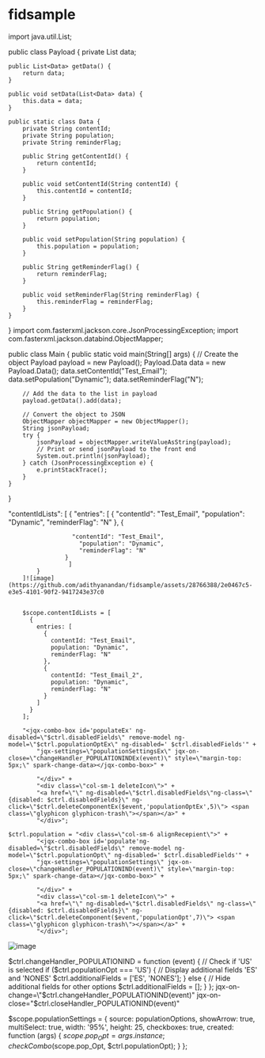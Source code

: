 # fidsample
import java.util.List;

public class Payload {
    private List<Data> data;

    public List<Data> getData() {
        return data;
    }

    public void setData(List<Data> data) {
        this.data = data;
    }

    public static class Data {
        private String contentId;
        private String population;
        private String reminderFlag;

        public String getContentId() {
            return contentId;
        }

        public void setContentId(String contentId) {
            this.contentId = contentId;
        }

        public String getPopulation() {
            return population;
        }

        public void setPopulation(String population) {
            this.population = population;
        }

        public String getReminderFlag() {
            return reminderFlag;
        }

        public void setReminderFlag(String reminderFlag) {
            this.reminderFlag = reminderFlag;
        }
    }
}
import com.fasterxml.jackson.core.JsonProcessingException;
import com.fasterxml.jackson.databind.ObjectMapper;

public class Main {
    public static void main(String[] args) {
        // Create the object
        Payload payload = new Payload();
        Payload.Data data = new Payload.Data();
        data.setContentId("Test_Email");
        data.setPopulation("Dynamic");
        data.setReminderFlag("N");

        // Add the data to the list in payload
        payload.getData().add(data);

        // Convert the object to JSON
        ObjectMapper objectMapper = new ObjectMapper();
        String jsonPayload;
        try {
            jsonPayload = objectMapper.writeValueAsString(payload);
            // Print or send jsonPayload to the front end
            System.out.println(jsonPayload);
        } catch (JsonProcessingException e) {
            e.printStackTrace();
        }
    }
}



 "contentIdLists": [
            {
                "entries": [
                    {
                        "contentId": "Test_Email",
                        "population": "Dynamic",
                        "reminderFlag": "N"
                    },
                    {
                       
                      "contentId": "Test_Email",
                        "population": "Dynamic",
                        "reminderFlag": "N"
                    }
                     ]
            }
        ]![image](https://github.com/adithyanandan/fidsample/assets/28766388/2e0467c5-e3e5-4101-90f2-9417243e37c0


        $scope.contentIdLists = [
          {
            entries: [
              {
                contentId: "Test_Email",
                population: "Dynamic",
                reminderFlag: "N"
              },
              {
                contentId: "Test_Email_2",
                population: "Dynamic",
                reminderFlag: "N"
              }
            ]
          }
        ];

        "<jqx-combo-box id='populateEx' ng-disabled=\"$ctrl.disabledFields\" remove-model ng-model=\"$ctrl.populationOptEx\" ng-disabled=' $ctrl.disabledFields'" +
			"jqx-settings=\"populationSettingsEx\" jqx-on-close=\"changeHandler_POPULATIONINDEx(event)\" style=\"margin-top: 5px;\" spark-change-data></jqx-combo-box>" +

			"</div>" +
			"<div class=\"col-sm-1 deleteIcon\">" +
			"<a href=\"\" ng-disabled=\"$ctrl.disabledFields\"ng-class=\"{disabled: $ctrl.disabledFields}\" ng-click=\"$ctrl.deleteComponentEx($event,'populationOptEx',5)\"> <span class=\"glyphicon glyphicon-trash\"></span></a>" +
			"</div>";

	$ctrl.population = "<div class=\"col-sm-6 alignRecepient\">" +
			"<jqx-combo-box id='populate'ng-disabled=\"$ctrl.disabledFields\" remove-model ng-model=\"$ctrl.populationOpt\" ng-disabled=' $ctrl.disabledFields'" +
			"jqx-settings=\"populationSettings\" jqx-on-close=\"changeHandler_POPULATIONIND(event)\" style=\"margin-top: 5px;\" spark-change-data></jqx-combo-box>" +

			"</div>" +
			"<div class=\"col-sm-1 deleteIcon\">" +
			"<a href=\"\" ng-disabled=\"$ctrl.disabledFields\" ng-class=\"{disabled: $ctrl.disabledFields}\" ng-click=\"$ctrl.deleteComponent($event,'populationOpt',7)\"> <span class=\"glyphicon glyphicon-trash\"></span></a>" +
			"</div>";
   ![image](https://github.com/adithyanandan/fidsample/assets/28766388/3fdd215f-eb14-4a96-85a0-3f0907eb6277)

   $ctrl.changeHandler_POPULATIONIND = function (event) {
    // Check if 'US' is selected
    if ($ctrl.populationOpt === 'US') {
        // Display additional fields 'ES' and 'NONES'
        $ctrl.additionalFields = ['ES', 'NONES'];
    } else {
        // Hide additional fields for other options
        $ctrl.additionalFields = [];
    }
};
jqx-on-change=\"$ctrl.changeHandler_POPULATIONIND(event)\" jqx-on-close=\"$ctrl.closeHandler_POPULATIONIND(event)\"

 $scope.populationSettings = {
			   source: populationOptions,
			   showArrow: true,
			   multiSelect: true,
			   width: '95%',
			   height: 25,
			   checkboxes: true,
			   created: function (args) {
				   $scope.pop_Opt = args.instance;
				   checkCombo($scope.pop_Opt, $ctrl.populationOpt);
			   }
		   };
